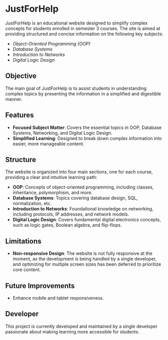 # JustForHelp

JustForHelp is an educational website designed to simplify complex concepts for students enrolled in semester 3 courses. The site is aimed at providing structured and concise information on the following key subjects:

* _Object-Oriented Programming (OOP)_
* _Database Systems_
* _Introduction to Networks_
* _Digital Logic Design_

## Objective

The main goal of JustForHelp is to assist students in understanding complex topics by presenting the information in a simplified and digestible manner.

## Features

- **Focused Subject Matter**: Covers the essential topics in OOP, Database Systems, Networking, and Digital Logic Design.
- **Simplified Learning**: Designed to break down complex information into easier, more manageable content.

## Structure

The website is organized into four main sections, one for each course, providing a clear and intuitive learning path:

- **OOP**: Concepts of object-oriented programming, including classes, inheritance, polymorphism, and more.
- **Database Systems**: Topics covering database design, SQL, normalization, etc.
- **Introduction to Networks**: Foundational knowledge on networking, including protocols, IP addresses, and network models.
- **Digital Logic Design**: Covers fundamental digital electronics concepts, such as logic gates, Boolean algebra, and flip-flops.

## Limitations

- **Non-responsive Design**: The website is not fully responsive at the moment, as the development is being handled by a single developer, and optimizing for multiple screen sizes has been deferred to prioritize core content.

## Future Improvements

- Enhance mobile and tablet responsiveness.

## Developer

This project is currently developed and maintained by a single developer passionate about making learning more accessible for students.
